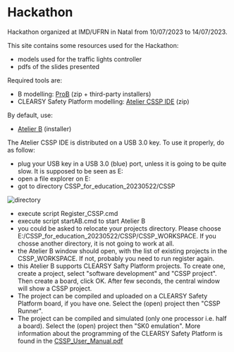 # Hackathon
Hackathon organized at IMD/UFRN in Natal from 10/07/2023 to 14/07/2023.

This site contains some resources used for the Hackathon:
- models used for the traffic lights controller
- pdfs of the slides presented

Required tools are:
- B modelling: [ProB](https://prob.hhu.de/w/index.php?title=Installation) (zip + third-party installers)
- CLEARSY Safety Platform modelling: [Atelier CSSP IDE](https://clearsy.com/wp-content/uploads/2023/05/CSSP_for_education_20230522.zip) (zip)

By default, use:
- [Atelier B](https://www.atelierb.eu/en/atelier-b-support-maintenance/download-atelier-b/)  (installer)

The Atelier CSSP IDE is distributed on a USB 3.0 key. 
To use it properly, do as follow:
- plug your USB key in a USB 3.0 (blue) port, unless it is going to be quite slow. It is supposed to be seen as E:
- open a file explorer on E:
- got to directory CSSP_for_education_20230522/CSSP

![directory](https://github.com/CLEARSY/hackathon/assets/9130810/f31a6148-6116-40b3-9757-da51617007b2)

- execute script Register_CSSP.cmd
- execute script startAB.cmd to start Atelier B
- you could be asked to relocate your projects directory. Please choose E:/CSSP_for_education_20230522/CSSP/CSSP_WORKSPACE. If you chosse another directory, it is not going to work at all.
- the Atelier B window should open, with the list of existing projects in the CSSP_WORKSPACE. If not, probably you need to run register again.
- this Atelier B supports CLEARSY Safty Platform projects. To create one, create a project, select "software development" and "CSSP project". Then create a board, click OK. After few seconds, the central window will show a CSSP project.
- The project can be compiled and uploaded on a CLEARSY Safety Platform board, if you have one. Select the (open) project then "CSSP Runner".
- The project can be compiled and simulated (only one processor i.e. half a board). Select the (open) project then "SK0 emulation".
More information about the programming of the CLEARSY Safety Platform is found in the [CSSP_User_Manual.pdf](https://github.com/CLEARSY/hackathon/blob/main/CSSP_User_Manual.pdf) 
